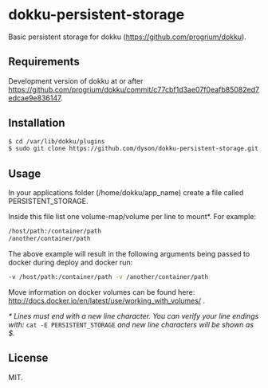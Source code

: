 dokku-persistent-storage
========================

Basic persistent storage for dokku (https://github.com/progrium/dokku).

Requirements
------------

Development version of dokku at or after https://github.com/progrium/dokku/commit/c77cbf1d3ae07f0eafb85082ed7edcae9e836147.

Installation
------------

```bash
$ cd /var/lib/dokku/plugins
$ sudo git clone https://github.com/dyson/dokku-persistent-storage.git persistent-storage
````

Usage
-----

In your applications folder (/home/dokku/app_name) create a file called PERSISTENT_STORAGE.

Inside this file list one volume-map/volume per line to mount*. For example:

```bash
/host/path:/container/path
/another/container/path
```

The above example will result in the following arguments being passed to docker during deploy and docker run:

```bash
-v /host/path:/container/path -v /another/container/path
```

Move information on docker volumes can be found here: http://docs.docker.io/en/latest/use/working_with_volumes/ .

_* Lines must end with a new line character. You can verify your line endings with:_ `cat -E PERSISTENT_STORAGE`
_and new line characters will be shown as $._

License
-------

MIT.

